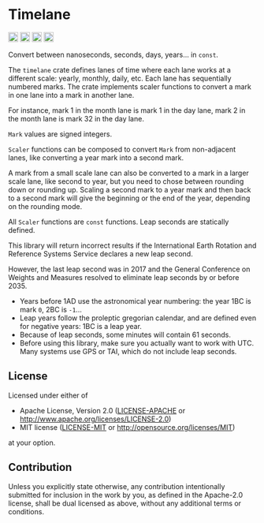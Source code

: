 # Timelane

[<img alt="github" src="https://img.shields.io/badge/github-kmichel/timelane-8da0cb?style=for-the-badge&labelColor=555555&logo=github" height="20">](https://github.com/kmichel/timelane)
[<img alt="crates.io" src="https://img.shields.io/crates/v/timelane.svg?style=for-the-badge&color=fc8d62&logo=rust" height="20">](https://crates.io/crates/timelane)
[<img alt="docs.rs" src="https://img.shields.io/badge/docs.rs-timelane-66c2a5?style=for-the-badge&labelColor=555555&logo=docs.rs" height="20">](https://docs.rs/timelane)
[<img alt="build status" src="https://img.shields.io/github/actions/workflow/status/kmichel/timelane/rust.yml?branch=main&style=for-the-badge" height="20">](https://github.com/kmichel/timelane/actions?query=branch%3Amain)

Convert between nanoseconds, seconds, days, years... in `const`.

The `timelane` crate defines lanes of time where each lane works at a
different scale: yearly, monthly, daily, etc. Each lane has sequentially
numbered marks. The crate implements scaler functions to convert a mark in
one lane into a mark in another lane.

For instance, mark 1 in the month lane is mark 1 in the day lane, mark 2 in
the month lane is mark 32 in the day lane.

`Mark` values are signed integers.

`Scaler` functions can be composed to convert `Mark` from non-adjacent
lanes, like converting a year mark into a second mark.

A mark from a small scale lane can also be converted to a mark in a larger
scale lane, like second to year, but you need to chose between rounding
down or rounding up. Scaling a second mark to a year mark and then back to
a second mark will give the beginning or the end of the year, depending on
the rounding mode.


All `Scaler` functions are `const` functions. Leap seconds are statically
defined.

This library will return incorrect results if the International Earth
Rotation and Reference Systems Service declares a new leap second.

However, the last leap second was in 2017 and the General Conference on
Weights and Measures resolved to eliminate leap seconds by or before 2035.

 - Years before 1AD use the astronomical year numbering: the year 1BC is
   mark `0`, 2BC is `-1`...
 - Leap years follow the proleptic gregorian calendar, and are defined even
   for negative years: 1BC is a leap year.
 - Because of leap seconds, some minutes will contain 61 seconds.
 - Before using this library, make sure you actually want to work with UTC.
   Many systems use GPS or TAI, which do not include leap seconds.

## License

Licensed under either of

 * Apache License, Version 2.0
   ([LICENSE-APACHE](LICENSE-APACHE) or http://www.apache.org/licenses/LICENSE-2.0)
 * MIT license
   ([LICENSE-MIT](LICENSE-MIT) or http://opensource.org/licenses/MIT)

at your option.

## Contribution

Unless you explicitly state otherwise, any contribution intentionally submitted
for inclusion in the work by you, as defined in the Apache-2.0 license, shall be
dual licensed as above, without any additional terms or conditions.
